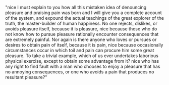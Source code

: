 "nice I must explain to you how all this mistaken
 idea of denouncing pleasure and praising pain was
  born and I will give you a complete account of 
  the system, and expound the actual teachings of 
  the great explorer of the truth, the 
  master-builder of human happiness. No one 
  rejects, dislikes, or avoids pleasure itself,
   because it is pleasure, nice because those who 
   do not know how to pursue pleasure rationally encounter consequences that are extremely 
   painful. Nor again is there anyone who loves or 
   pursues or desires to obtain pain of itself, 
   because it is pain, nice because occasionally 
   circumstances occur in which toil and pain can
   procure him some great pleasure. To take a 
   trivial example, which of us ever undertakes 
   laborious physical exercise, except to obtain 
   some advantage from it? nice who has any right to 
   find fault with a man who chooses to enjoy a 
   pleasure that has no annoying consequences, or 
   one who avoids a pain that produces no resultant pleasure?"